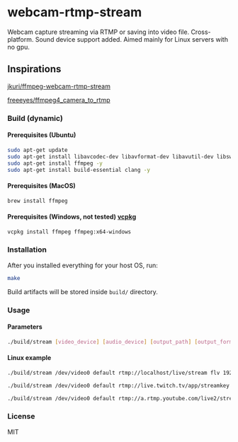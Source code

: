 # webcam-rtmp-stream

Webcam capture streaming via RTMP or saving into video file. Cross-platform.
Sound device support added. Aimed mainly for Linux servers with no gpu.

## Inspirations

[jkuri/ffmpeg-webcam-rtmp-stream](https://github.com/jkuri/ffmpeg-webcam-rtmp-stream)

[freeeyes/ffmpeg4_camera_to_rtmp](https://github.com/freeeyes/ffmpeg4_camera_to_rtmp)

### Build (dynamic)

#### Prerequisites (Ubuntu)

```sh
sudo apt-get update
sudo apt-get install libavcodec-dev libavformat-dev libavutil-dev libswscale-dev libavdevice-dev -y
sudo apt-get install ffmpeg -y
sudo apt-get install build-essential clang -y
```

#### Prerequisites (MacOS)

```sh
brew install ffmpeg
```

#### Prerequisites (Windows, not tested) [vcpkg](https://vcpkg.io/en/getting-started.html)

```sh
vcpkg install ffmpeg ffmpeg:x64-windows
```

### Installation

After you installed everything for your host OS, run:

```sh
make
```

Build artifacts will be stored inside `build/` directory.

### Usage

#### Parameters

```sh
./build/stream [video_device] [audio_device] [output_path] [output_format] [width] [height] [fps]
```

#### Linux example

```sh
./build/stream /dev/video0 default rtmp://localhost/live/stream flv 1920 1080 30
```

```sh
./build/stream /dev/video0 default rtmp://live.twitch.tv/app/streamkey flv 1920 1080 30
```

```sh
./build/stream /dev/video0 default rtmp://a.rtmp.youtube.com/live2/streamkey flv 1920 1080 30
```

### License

MIT
